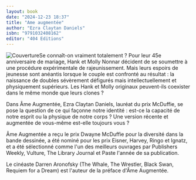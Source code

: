 ```yaml
---
layout: book
date: "2024-12-23 18:37"
title: "Ame augmentée"
author: "Ezra Claytan Daniels"
isbn: "9791032408162"
editor: "404 Editions"
---
```

![Couverture](/img/9791032408162.jpeg)Se connaît-on vraiment totalement ?
Pour leur 45e anniversaire de mariage, Hank et Molly Nonnar décident de se soumettre à une procédure expérimentale de rajeunissement. Mais leurs espoirs de jeunesse sont anéantis lorsque le couple est confronté au résultat : la naissance de doubles sévèrement défigurés mais intellectuellement et physiquement supérieurs.
Les Hank et Molly originaux peuvent-ils coexister dans le même monde que leurs clones ?

Dans Âme Augmentée, Ezra Claytan Daniels, lauréat du prix McDuffie, se pose la question de ce qui façonne notre identité : est-ce la capacité de notre esprit ou la physique de notre corps ? Une version récente et augmentée de vous-même est-elle toujours vous ?

Âme Augmentée a reçu le prix Dwayne McDuffie pour la diversité dans la bande dessinée, a été nominé pour les prix Eisner, Harvey, Ringo et Ignatz, et a été sélectionné comme l'un des meilleurs ouvrages par Publishers Weekly, Vulture, The Library Journal et Paste l'année de sa publication.

Le cinéaste Darren Aronofsky (The Whale, The Wrestler, Black Swan, Requiem for a Dream) est l'auteur de la préface d'Âme Augmentée.